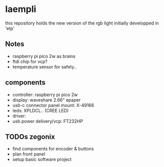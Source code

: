 # laempli

this repository holds the new version of the rgb light initially developped in 'etp'


## Notes

* raspberry pi pico 2w as brains
* ftdi chip for vcp?
* temperature sensor for safety..


## components

* controller: raspberry pi pico 2w
* display: waveshare 2.66" epaper
* usb-c connector panel mount: X-49166
* leds: XPLDCL.. (CREE LED)
* driver: 
* usb power delivery/vcp: FT232HP


## TODOs zegonix

* find components for encoder & buttons
* plan front panel
* setup basic software project

